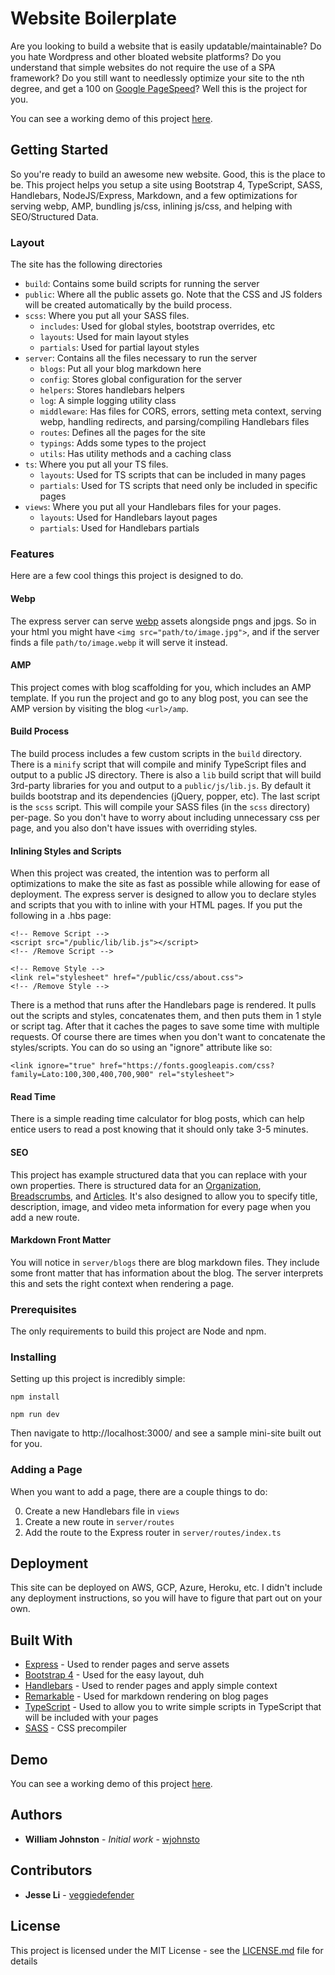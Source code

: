 # Website Boilerplate

Are you looking to build a website that is easily updatable/maintainable? Do you hate Wordpress and other bloated website platforms? Do you understand that simple websites do not require the use of a SPA framework? Do you still want to needlessly optimize your site to the nth degree, and get a 100 on [Google PageSpeed](https://developers.google.com/speed/pagespeed/insights/)? Well this is the project for you.

You can see a working demo of this project [here](https://simple-website-demo.herokuapp.com/).

## Getting Started

So you're ready to build an awesome new website. Good, this is the place to be. This project helps you setup a site using Bootstrap 4, TypeScript, SASS, Handlebars, NodeJS/Express, Markdown, and a few optimizations for serving webp, AMP, bundling js/css, inlining js/css, and helping with SEO/Structured Data.

### Layout

The site has the following directories

- `build`: Contains some build scripts for running the server
- `public`: Where all the public assets go. Note that the CSS and JS folders will be created automatically by the build process.
- `scss`: Where you put all your SASS files.
  - `includes`: Used for global styles, bootstrap overrides, etc
  - `layouts`: Used for main layout styles
  - `partials`: Used for partial layout styles
- `server`: Contains all the files necessary to run the server
  - `blogs`: Put all your blog markdown here
  - `config`: Stores global configuration for the server
  - `helpers`: Stores handlebars helpers
  - `log`: A simple logging utility class
  - `middleware`: Has files for CORS, errors, setting meta context, serving webp, handling redirects, and parsing/compiling Handlebars files
  - `routes`: Defines all the pages for the site
  - `typings`: Adds some types to the project
  - `utils`: Has utility methods and a caching class
- `ts`: Where you put all your TS files.
  - `layouts`: Used for TS scripts that can be included in many pages
  - `partials`: Used for TS scripts that need only be included in specific pages
- `views`: Where you put all your Handlebars files for your pages.
  - `layouts`: Used for Handlebars layout pages
  - `partials`: Used for Handlebars partials

### Features

Here are a few cool things this project is designed to do.

#### Webp

The express server can serve [webp](https://developers.google.com/speed/webp/) assets alongside pngs and jpgs. So in your html you might have `<img src="path/to/image.jpg">`, and if the server finds a file `path/to/image.webp` it will serve it instead.

#### AMP

This project comes with blog scaffolding for you, which includes an AMP template. If you run the project and go to any blog post, you can see the AMP version by visiting the blog `<url>/amp`.

#### Build Process

The build process includes a few custom scripts in the `build` directory. There is a `minify` script that will compile and minify TypeScript files and output to a public JS directory. There is also a `lib` build script that will build 3rd-party libraries for you and output to a `public/js/lib.js`. By default it builds bootstrap and its dependencies (jQuery, popper, etc). The last script is the `scss` script. This will compile your SASS files (in the `scss` directory) per-page. So you don't have to worry about including unnecessary css per page, and you also don't have issues with overriding styles.

#### Inlining Styles and Scripts

When this project was created, the intention was to perform all optimizations to make the site as fast as possible while allowing for ease of deployment. The express server is designed to allow you to declare styles and scripts that you with to inline with your HTML pages. If you put the following in a .hbs page:

```
<!-- Remove Script -->
<script src="/public/lib/lib.js"></script>
<!-- /Remove Script -->

<!-- Remove Style -->
<link rel="stylesheet" href="/public/css/about.css">
<!-- /Remove Style -->
```

There is a method that runs after the Handlebars page is rendered. It pulls out the scripts and styles, concatenates them, and then puts them in 1 style or script tag. After that it caches the pages to save some time with multiple requests. Of course there are times when you don't want to concatenate the styles/scripts. You can do so using an "ignore" attribute like so:

```
<link ignore="true" href="https://fonts.googleapis.com/css?family=Lato:100,300,400,700,900" rel="stylesheet">
```

#### Read Time

There is a simple reading time calculator for blog posts, which can help entice users to read a post knowing that it should only take 3-5 minutes.

#### SEO

This project has example structured data that you can replace with your own properties. There is structured data for an [Organization](https://developers.google.com/search/docs/guides/intro-structured-data), [Breadscrumbs](https://developers.google.com/search/docs/data-types/breadcrumbs), and [Articles](https://developers.google.com/search/docs/data-types/articles). It's also designed to allow you to specify title, description, image, and video meta information for every page when you add a new route.

#### Markdown Front Matter

You will notice in `server/blogs` there are blog markdown files. They include some front matter that has information about the blog. The server interprets this and sets the right context when rendering a page.

### Prerequisites

The only requirements to build this project are Node and npm.

### Installing

Setting up this project is incredibly simple:

```
npm install
```

```
npm run dev
```

Then navigate to http://localhost:3000/ and see a sample mini-site built out for you.

### Adding a Page

When you want to add a page, there are a couple things to do:

0. Create a new Handlebars file in `views`
0. Create a new route in `server/routes`
0. Add the route to the Express router in `server/routes/index.ts`

## Deployment

This site can be deployed on AWS, GCP, Azure, Heroku, etc. I didn't include any deployment instructions, so you will have to figure that part out on your own.

## Built With

* [Express](http://expressjs.com/) - Used to render pages and serve assets
* [Bootstrap 4](https://getbootstrap.com/) - Used for the easy layout, duh
* [Handlebars](http://handlebarsjs.com/) - Used to render pages and apply simple context
* [Remarkable](https://github.com/jonschlinkert/remarkable) - Used for markdown rendering on blog pages
* [TypeScript](https://www.typescriptlang.org/) - Used to allow you to write simple scripts in TypeScript that will be included with your pages
* [SASS](http://sass-lang.com/) - CSS precompiler

## Demo

You can see a working demo of this project [here](https://simple-website-demo.herokuapp.com/).

## Authors

* **William Johnston** - *Initial work* - [wjohnsto](https://github.com/wjohnsto)

## Contributors

* **Jesse Li** - [veggiedefender](https://github.com/veggiedefender)

## License

This project is licensed under the MIT License - see the [LICENSE.md](LICENSE.md) file for details
